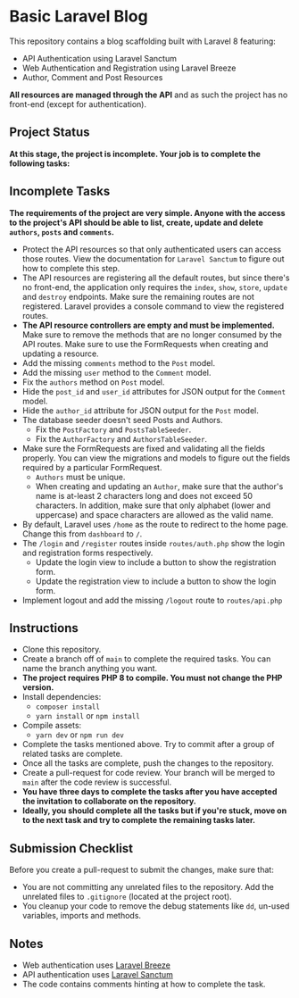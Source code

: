 # Basic Laravel Blog

This repository contains a blog scaffolding built with Laravel 8 featuring:

- API Authentication using Laravel Sanctum
- Web Authentication and Registration using Laravel Breeze
- Author, Comment and Post Resources

**All resources are managed through the API** and as such the project has no front-end (except for authentication).

## Project Status
**At this stage, the project is incomplete. Your job is to complete the following tasks:**

## Incomplete Tasks

**The requirements of the project are very simple. Anyone with the access to the project's API should be able to list, create, update and delete `authors`, `posts` and `comments`.**

- Protect the API resources so that only authenticated users can access those routes. View the documentation for `Laravel Sanctum` to figure out how to complete this step.
- The API resources are registering all the default routes, but since there's no front-end, the application only requires the `index`, `show`, `store`, `update` and `destroy` endpoints. Make sure the remaining routes are not registered. Laravel provides a console command to view the registered routes. 
- **The API resource controllers are empty and must be implemented.** Make sure to remove the methods that are no longer consumed by the API routes. Make sure to use the FormRequests when creating and updating a resource.
- Add the missing `comments` method to the `Post` model.
- Add the missing `user` method to the `Comment` model.
- Fix the `authors` method on `Post` model.
- Hide the `post_id` and `user_id` attributes for JSON output for the `Comment` model.
- Hide the `author_id` attribute for JSON output for the `Post` model.
- The database seeder doesn't seed Posts and Authors.
  - Fix the `PostFactory` and `PostsTableSeeder`.
  - Fix the `AuthorFactory` and `AuthorsTableSeeder`.
- Make sure the FormRequests are fixed and validating all the fields properly. You can view the migrations and models to figure out the fields required by a particular FormRequest.
  - `Authors` must be unique.
  - When creating and updating an `Author`, make sure that the author's name is at-least 2 characters long and does not exceed 50 characters. In addition, make sure that only alphabet (lower and uppercase) and space characters are allowed as the valid name.
- By default, Laravel uses `/home` as the route to redirect to the home page. Change this from `dashboard` to `/`.
- The `/login` and `/register` routes inside `routes/auth.php` show the login and registration forms respectively.
    - Update the login view to include a button to show the registration form.
    - Update the registration view to include a button to show the login form.
- Implement logout and add the missing `/logout` route to `routes/api.php`

## Instructions
- Clone this repository.
- Create a branch off of `main` to complete the required tasks. You can name the branch anything you want.
- **The project requires PHP 8 to compile. You must not change the PHP version.**
- Install dependencies:
    - `composer install`
    - `yarn install` or `npm install`
- Compile assets:
    - `yarn dev` or `npm run dev`
- Complete the tasks mentioned above. Try to commit after a group of related tasks are complete.
- Once all the tasks are complete, push the changes to the repository.
- Create a pull-request for code review. Your branch will be merged to `main` after the code review is successful.
- **You have three days to complete the tasks after you have accepted the invitation to collaborate on the repository.**
- **Ideally, you should complete all the tasks but if you're stuck, move on to the next task and try to complete the remaining tasks later.**

## Submission Checklist
Before you create a pull-request to submit the changes, make sure that:

- You are not committing any unrelated files to the repository. Add the unrelated files to `.gitignore` (located at the project root).
- You cleanup your code to remove the debug statements like `dd`, un-used variables, imports and methods.

## Notes
- Web authentication uses [Laravel Breeze](https://laravel.com/docs/8.x/breeze)
- API authentication uses [Laravel Sanctum](https://laravel.com/docs/8.x/sanctum)
- The code contains comments hinting at how to complete the task.
